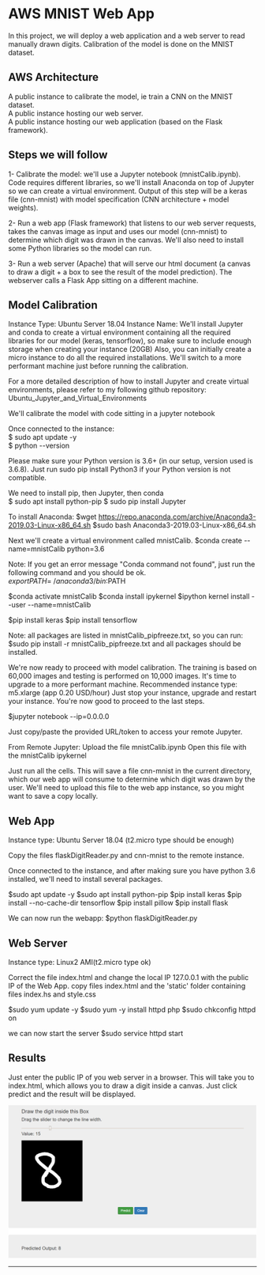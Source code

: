 # AWS MNIST Web App

In this project, we will deploy a web application and a web server to read manually drawn digits. Calibration of the model is done on the MNIST dataset.

## AWS Architecture

A public instance to calibrate the model, ie train a CNN on the MNIST dataset.  
A public instance hosting our web server.  
A public instance hosting our web application (based on the Flask framework).

## Steps we will follow

1- Calibrate the model: we'll use a Jupyter notebook (mnistCalib.ipynb). Code requires different libraries, so we'll install Anaconda on top of Jupyter so we can create a virtual environment.
Output of this step will be a keras file (cnn-mnist) with model specification (CNN architecture + model weights).  

2- Run a web app (Flask framework) that listens to our web server requests, takes the canvas image as input and uses our model (cnn-mnist) to determine which digit was drawn in the canvas. We'll also need to install some Python libraries so the model can run.

3- Run a web server (Apache) that will serve our html document (a canvas to draw a digit + a box to see the result of the model prediction). The webserver calls a Flask App sitting on a different machine.  

## Model Calibration

Instance Type: Ubuntu Server 18.04
Instance Name:
We'll install Jupyter and conda to create a virtual environment containing all the required libraries for our model (keras, tensorflow), so make sure to include enough storage when creating your instance (20GB)
Also, you can initially create a micro instance to do all the required installations. We'll switch to a more performant machine just before running the calibration.

For a more detailed description of how to install Jupyter and create virtual environments, please refer to my following github repository: Ubuntu_Jupyter_and_Virtual_Environments  

We'll calibrate the model with code sitting in a jupyter notebook

Once connected to the instance:  
$ sudo apt update -y  
$ python --version

Please make sure your Python version is 3.6+ (in our setup, version used is 3.6.8). Just run sudo pip install Python3 if your Python version is not compatible.

We need to install pip, then Jupyter, then conda  
$ sudo apt install python-pip
$ sudo pip install Jupyter

To install Anaconda:
$wget https://repo.anaconda.com/archive/Anaconda3-2019.03-Linux-x86_64.sh
$sudo bash Anaconda3-2019.03-Linux-x86_64.sh

Next we'll create a virtual environment called mnistCalib.
$conda create --name=mnistCalib python=3.6

Note: If you get an error message "Conda command not found", just run the following command and you should be ok.
$export PATH=~/anaconda3/bin:$PATH

$conda activate mnistCalib
$conda install ipykernel
$ipython kernel install --user --name=mnistCalib

$pip install keras
$pip install tensorflow

Note: all packages are listed in mnistCalib_pipfreeze.txt, so you can run:
$sudo pip install -r mnistCalib_pipfreeze.txt
and all packages should be installed.

We're now ready to proceed with model calibration. The training is based on 60,000 images and testing is performed on 10,000 images. It's time to upgrade to a more performant machine.
Recommended instance type: m5.xlarge (app 0.20 USD/hour)
Just stop your instance, upgrade and restart your instance. You're now good to proceed to the last steps.

$jupyter notebook --ip=0.0.0.0

Just copy/paste the provided URL/token to access your remote Jupyter.

From Remote Jupyter:
Upload the file mnistCalib.ipynb
Open this file with the mnistCalib ipykernel

Just run all the cells. This will save a file cnn-mnist in the current directory, which our web app will consume to determine which digit was drawn by the user. We'll need to upload this file to the web app instance, so you might want to save a copy locally.


## Web App

Instance type: Ubuntu Server 18.04 (t2.micro type should be enough)

Copy the files flaskDigitReader.py and cnn-mnist to the remote instance.

Once connected to the instance, and after making sure you have python 3.6 installed, we'll need to install several packages.

$sudo apt update -y
$sudo apt install python-pip
$pip install keras
$pip install --no-cache-dir tensorflow
$pip install pillow
$pip install flask

We can now run the webapp:
$python flaskDigitReader.py

## Web Server

Instance type: Linux2 AMI(t2.micro type ok)

Correct the file index.html and change the local IP 127.0.0.1 with the public IP of the Web App.
copy files index.html and the 'static' folder containing files index.hs and style.css

$sudo yum update -y
$sudo yum -y install httpd php
$sudo chkconfig httpd on

we can now start the server
$sudo service httpd start


## Results

Just enter the public IP of you web server in a browser. This will take you to index.html, which allows you to draw a digit inside a canvas.
Just click predict and the result will be displayed.

![](webpage2.png)

---
